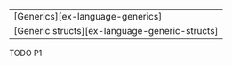 ||
|--------|
| [Generics][ex-language-generics] |
| [Generic structs][ex-language-generic-structs] |

<div class="hidden">
TODO P1
</div>
